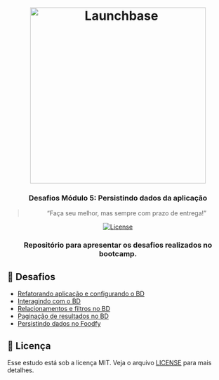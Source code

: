 <h1 align="center">
    <img alt="Launchbase" src="https://storage.googleapis.com/golden-wind/bootcamp-launchbase/logo.png" width="400px" />
</h1>

<h3 align="center">
  Desafios Módulo 5: Persistindo dados da aplicação
</h3>

<blockquote align="center">“Faça seu melhor, mas sempre com prazo de entrega!”</blockquote>

<p align="center">

  <a href="LICENSE" >
    <img alt="License" src="https://img.shields.io/badge/license-MIT-%23F8952D?style=flat-square">
  </a>

</p>

<h3 align="center">Repositório para apresentar os desafios realizados no bootcamp.<h3>

## :rocket: Desafios

- [Refatorando aplicação e configurando o BD](05-1-refatorando-aplicacao)
- [Interagindo com o BD](05-2-interagindo-bd)
- [Relacionamentos e filtros no BD](05-3-relacionamentos-filtros-bd)
- [Paginação de resultados no BD](05-4-paginacao-bd)
- [Persistindo dados no Foodfy](05-persistindo-dados-foodfy)

## :memo: Licença

Esse estudo está sob a licença MIT. Veja o arquivo [LICENSE](/LICENSE) para mais detalhes.